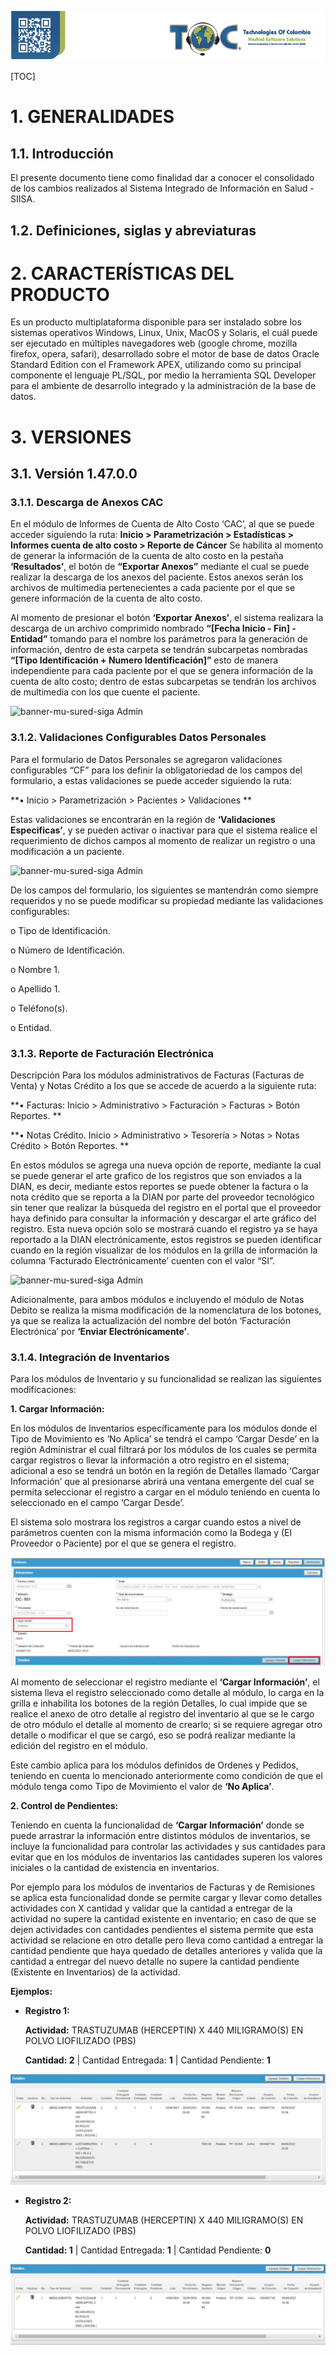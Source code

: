 ![banner-mu-sured-siga Admin](Multimedia/Encabezado.png)

[TOC]

# 1. GENERALIDADES

## 1.1. Introducción

El presente documento tiene como finalidad dar a conocer el consolidado de los cambios realizados al Sistema Integrado de Información en Salud - SIISA.

## 1.2. Definiciones, siglas y abreviaturas

# 2. CARACTERÍSTICAS DEL PRODUCTO

Es un producto multiplataforma disponible para ser instalado sobre los sistemas operativos Windows, Linux, Unix, MacOS y Solaris, el cuál puede ser ejecutado en múltiples navegadores web (google chrome, mozilla firefox, opera, safari), desarrollado sobre el motor de base de datos Oracle Standard Edition con el Framework APEX, utilizando como su principal componente el lenguaje PL/SQL, por medio la herramienta SQL Developer para el ambiente de desarrollo integrado y la administración de la base de datos.

# 3. VERSIONES

## 3.1. Versión 1.47.0.0

### 3.1.1. Descarga de Anexos CAC

En el módulo de Informes de Cuenta de Alto Costo ‘CAC’, al que se puede acceder siguiendo la ruta:  **Inicio > Parametrización > Estadísticas >** **Informes cuenta de alto costo > Reporte de Cáncer** Se habilita al momento de generar la información de la cuenta de alto costo en la pestaña **‘Resultados’**, el botón de **“Exportar Anexos”** mediante el cual se puede realizar la descarga de los anexos del paciente. Estos anexos serán los archivos de multimedia pertenecientes a cada paciente por el que se genere información de la cuenta de alto costo.

Al momento de presionar el botón **‘Exportar Anexos’**, el sistema realizara la descarga de un archivo comprimido nombrado **“[Fecha Inicio - Fin] - Entidad”** tomando para el nombre los parámetros para la generación de información, dentro de esta carpeta se tendrán subcarpetas nombradas **“[Tipo Identificación + Numero Identificación]”** esto de manera independiente para cada paciente por el que se genera información de la cuenta de alto costo; dentro de estas subcarpetas se tendrán los archivos de multimedia con los que cuente el paciente.



![banner-mu-sured-siga Admin](Multimedia/v1.47.0.0/anexos_cac.gif)



### 3.1.2. Validaciones Configurables Datos Personales



Para el formulario de Datos Personales se agregaron validaciones configurables “CF” para los definir la obligatoriedad de los campos del formulario, a estas validaciones se puede acceder siguiendo la ruta: 

**• Inicio > Parametrización > Pacientes > Validaciones **

Estas validaciones se encontrarán en la región de **‘Validaciones Especificas’**, y se pueden activar o inactivar para que el sistema realice el requerimiento de dichos campos al momento de realizar un registro o una modificación a un paciente.

![banner-mu-sured-siga Admin](Multimedia/v1.47.0.0/validaciones_datos_personales.gif)



De los campos del formulario, los siguientes se mantendrán como siempre requeridos y no se puede modificar su propiedad mediante las validaciones configurables: 

o Tipo de Identificación. 

o Número de Identificación. 

o Nombre 1. 

o Apellido 1. 

o Teléfono(s). 

o Entidad.



### 3.1.3. Reporte de Facturación Electrónica

Descripción Para los módulos administrativos de Facturas (Facturas de Venta) y Notas Crédito a los que se accede de acuerdo a la siguiente ruta: 

**• Facturas: Inicio > Administrativo > Facturación > Facturas > Botón Reportes. **

**• Notas Crédito. Inicio > Administrativo > Tesorería > Notas > Notas Crédito > Botón Reportes. **

En estos módulos se agrega una nueva opción de reporte, mediante la cual se puede generar el arte grafico de los registros que son enviados a la DIAN, es decir, mediante estos reportes se puede obtener la factura o la nota crédito que se reporta a la DIAN por parte del proveedor tecnológico sin tener que realizar la búsqueda del registro en el portal que el proveedor haya definido para consultar la información y descargar el arte gráfico del registro. Esta nueva opción solo se mostrará cuando el registro ya se haya reportado a la DIAN electrónicamente, estos registros se pueden identificar cuando en la región visualizar de los módulos en la grilla de información la columna ‘Facturado Electrónicamente’ cuenten con el valor “SI”. 

![banner-mu-sured-siga Admin](Multimedia/v1.47.0.0/facturas_electronicas_notas.gif)



Adicionalmente, para ambos módulos e incluyendo el módulo de Notas Debito se realiza la misma modificación de la nomenclatura de los botones, ya que se realiza la actualización del nombre del botón ‘Facturación Electrónica’ por **‘Enviar Electrónicamente’**.

### 3.1.4. Integración de Inventarios

Para los módulos de Inventario y su funcionalidad se realizan las siguientes modificaciones: 

**1. Cargar Información:**

En los módulos de Inventarios específicamente para los módulos donde el Tipo de Movimiento es ‘No Aplica’ se tendrá el campo ‘Cargar Desde’ en la región Administrar el cual filtrará por los módulos de los cuales se permita cargar registros o llevar la información a otro registro en el sistema; adicional a eso se tendrá un botón en la región de Detalles llamado ‘Cargar Información’ que al presionarse abrirá una ventana emergente del cual se permita seleccionar el registro a cargar en el módulo teniendo en cuenta lo seleccionado en el campo ‘Cargar Desde’. 

El sistema solo mostrara los registros a cargar cuando estos a nivel de parámetros cuenten con la misma información como la Bodega y (El Proveedor o Paciente) por el que se genera el registro. 

![banner-mu-sured-siga Admin](Multimedia/v1.47.0.0/Inventarios_1.png)

Al momento de seleccionar el registro mediante el **‘Cargar Información’**, el sistema lleva el registro seleccionado como detalle al módulo, lo carga en la grilla e inhabilita los botones de la región Detalles, lo cual impide que se realice el anexo de otro detalle al registro del inventario al que se le cargo de otro módulo el detalle al momento de crearlo; si se requiere agregar otro detalle o modificar el que se cargó, eso se podrá realizar mediante la edición del registro en el módulo. 

Este cambio aplica para los módulos definidos de Ordenes y Pedidos, teniendo en cuenta lo mencionado anteriormente como condición de que el módulo tenga como Tipo de Movimiento el valor de **‘No Aplica’**. 

**2. Control de Pendientes:**

Teniendo en cuenta la funcionalidad de **‘Cargar Información’** donde se puede arrastrar la información entre distintos módulos de inventarios, se incluye la funcionalidad para controlar las actividades y sus cantidades para evitar que en los módulos de inventarios las cantidades superen los valores iniciales o la cantidad de existencia en inventarios. 

Por ejemplo para los módulos de inventarios de Facturas y de Remisiones se aplica esta funcionalidad donde se permite cargar y llevar como detalles actividades con X cantidad y validar que la cantidad a entregar de la actividad no supere la cantidad existente en inventario; en caso de que se dejen actividades con cantidades pendientes el sistema permite que esta actividad se relacione en otro detalle pero lleva como cantidad a entregar la cantidad pendiente que haya quedado de detalles anteriores y valida que la cantidad a entregar del nuevo detalle no supere la cantidad pendiente (Existente en Inventarios) de la actividad. 

**Ejemplos:**

- **Registro 1:**

  **Actividad:** TRASTUZUMAB (HERCEPTIN) X 440 MILIGRAMO(S) EN POLVO LIOFILIZADO (PBS) 

  **Cantidad: 2** | Cantidad Entregada: **1** | Cantidad Pendiente: **1**

![banner-mu-sured-siga Admin](Multimedia/v1.47.0.0/Inventarios_2.png)

- **Registro 2:**

  **Actividad:** TRASTUZUMAB (HERCEPTIN) X 440 MILIGRAMO(S) EN POLVO LIOFILIZADO (PBS) 

  **Cantidad: 1** | Cantidad Entregada: **1** | Cantidad Pendiente: **0** 

![banner-mu-sured-siga Admin](Multimedia/v1.47.0.0/Inventarios_3.png)









